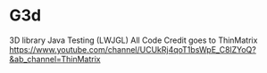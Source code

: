 # G3d
3D library Java Testing (LWJGL)
All Code Credit goes to ThinMatrix https://www.youtube.com/channel/UCUkRj4qoT1bsWpE_C8lZYoQ?&ab_channel=ThinMatrix
